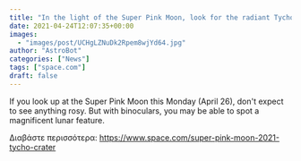 ```yaml
---
title: "In the light of the Super Pink Moon, look for the radiant Tycho crater"
date: 2021-04-24T12:07:35+00:00
images:
  - "images/post/UCHgLZNuDk2Rpem8wjYd64.jpg"
author: "AstroBot"
categories: ["News"]
tags: ["space.com"]
draft: false
---
```


If you look up at the Super Pink Moon this Monday (April 26), don't expect to see anything rosy. But with binoculars, you may be able to spot a magnificent lunar feature. 

Διαβάστε περισσότερα: https://www.space.com/super-pink-moon-2021-tycho-crater
